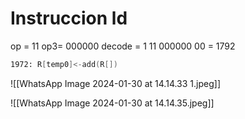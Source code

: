 # Instruccion ld
op = 11
op3= 000000
decode = 1 11 000000 00 = 1792


```asm 
1972: R[temp0]<-add(R[])
```

![[WhatsApp Image 2024-01-30 at 14.14.33 1.jpeg]]

![[WhatsApp Image 2024-01-30 at 14.14.35.jpeg]]